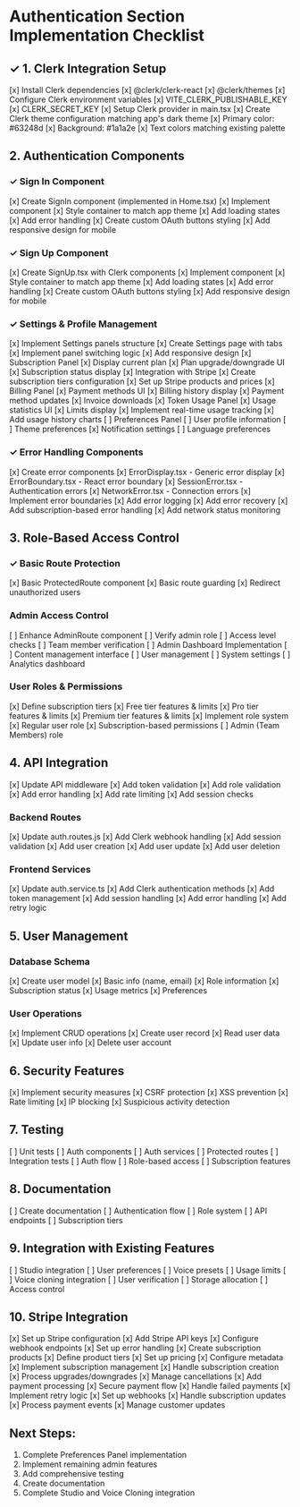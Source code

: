 # Authentication Section Implementation Checklist

## ✓ 1. Clerk Integration Setup
[x] Install Clerk dependencies
  [x] @clerk/clerk-react
  [x] @clerk/themes
[x] Configure Clerk environment variables
  [x] VITE_CLERK_PUBLISHABLE_KEY
  [x] CLERK_SECRET_KEY
[x] Setup Clerk provider in main.tsx
[x] Create Clerk theme configuration matching app's dark theme
  [x] Primary color: #63248d
  [x] Background: #1a1a2e
  [x] Text colors matching existing palette

## 2. Authentication Components
### ✓ Sign In Component
[x] Create SignIn component (implemented in Home.tsx)
  [x] Implement <SignIn/> component
  [x] Style container to match app theme
  [x] Add loading states
  [x] Add error handling
  [x] Create custom OAuth buttons styling
  [x] Add responsive design for mobile

### ✓ Sign Up Component
[x] Create SignUp.tsx with Clerk components
  [x] Implement <SignUp/> component
  [x] Style container to match app theme
  [x] Add loading states
  [x] Add error handling
  [x] Create custom OAuth buttons styling
  [x] Add responsive design for mobile

### ✓ Settings & Profile Management
[x] Implement Settings panels structure
  [x] Create Settings page with tabs
  [x] Implement panel switching logic
  [x] Add responsive design
[x] Subscription Panel
  [x] Display current plan
  [x] Plan upgrade/downgrade UI
  [x] Subscription status display
  [x] Integration with Stripe
  [x] Create subscription tiers configuration
  [x] Set up Stripe products and prices
[x] Billing Panel
  [x] Payment methods UI
  [x] Billing history display
  [x] Payment method updates
  [x] Invoice downloads
[x] Token Usage Panel
  [x] Usage statistics UI
  [x] Limits display
  [x] Implement real-time usage tracking
  [x] Add usage history charts
[ ] Preferences Panel
  [ ] User profile information
  [ ] Theme preferences
  [x] Notification settings
  [ ] Language preferences

### ✓ Error Handling Components
[x] Create error components
  [x] ErrorDisplay.tsx - Generic error display
  [x] ErrorBoundary.tsx - React error boundary
  [x] SessionError.tsx - Authentication errors
  [x] NetworkError.tsx - Connection errors
[x] Implement error boundaries
[x] Add error logging
[x] Add error recovery
[x] Add subscription-based error handling
[x] Add network status monitoring

## 3. Role-Based Access Control
### ✓ Basic Route Protection
[x] Basic ProtectedRoute component
[x] Basic route guarding
[x] Redirect unauthorized users

### Admin Access Control
[ ] Enhance AdminRoute component
  [ ] Verify admin role
  [ ] Access level checks
  [ ] Team member verification
[ ] Admin Dashboard Implementation
  [ ] Content management interface
  [ ] User management
  [ ] System settings
  [ ] Analytics dashboard

### User Roles & Permissions
[x] Define subscription tiers
  [x] Free tier features & limits
  [x] Pro tier features & limits
  [x] Premium tier features & limits
[x] Implement role system
  [x] Regular user role
  [x] Subscription-based permissions
  [ ] Admin (Team Members) role

## 4. API Integration
[x] Update API middleware
  [x] Add token validation
  [x] Add role validation
  [x] Add error handling
  [x] Add rate limiting
  [x] Add session checks

### Backend Routes
[x] Update auth.routes.js
  [x] Add Clerk webhook handling
  [x] Add session validation
  [x] Add user creation
  [x] Add user update
  [x] Add user deletion

### Frontend Services
[x] Update auth.service.ts
  [x] Add Clerk authentication methods
  [x] Add token management
  [x] Add session handling
  [x] Add error handling
  [x] Add retry logic

## 5. User Management
### Database Schema
[x] Create user model
  [x] Basic info (name, email)
  [x] Role information
  [x] Subscription status
  [x] Usage metrics
  [x] Preferences

### User Operations
[x] Implement CRUD operations
  [x] Create user record
  [x] Read user data
  [x] Update user info
  [x] Delete user account

## 6. Security Features
[x] Implement security measures
  [x] CSRF protection
  [x] XSS prevention
  [x] Rate limiting
  [x] IP blocking
  [x] Suspicious activity detection

## 7. Testing
[ ] Unit tests
  [ ] Auth components
  [ ] Auth services
  [ ] Protected routes
[ ] Integration tests
  [ ] Auth flow
  [ ] Role-based access
  [ ] Subscription features

## 8. Documentation
[ ] Create documentation
  [ ] Authentication flow
  [ ] Role system
  [ ] API endpoints
  [ ] Subscription tiers

## 9. Integration with Existing Features
[ ] Studio integration
  [ ] User preferences
  [ ] Voice presets
  [ ] Usage limits
[ ] Voice cloning integration
  [ ] User verification
  [ ] Storage allocation
  [ ] Access control

## 10. Stripe Integration
[x] Set up Stripe configuration
  [x] Add Stripe API keys
  [x] Configure webhook endpoints
  [x] Set up error handling
[x] Create subscription products
  [x] Define product tiers
  [x] Set up pricing
  [x] Configure metadata
[x] Implement subscription management
  [x] Handle subscription creation
  [x] Process upgrades/downgrades
  [x] Manage cancellations
[x] Add payment processing
  [x] Secure payment flow
  [x] Handle failed payments
  [x] Implement retry logic
[x] Set up webhooks
  [x] Handle subscription updates
  [x] Process payment events
  [x] Manage customer updates

## Next Steps:
1. Complete Preferences Panel implementation
2. Implement remaining admin features
3. Add comprehensive testing
4. Create documentation
5. Complete Studio and Voice Cloning integration
